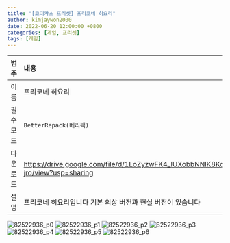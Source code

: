 ```yaml
---
title: "[코이카츠 프리셋] 프리코네 히요리"
author: kimjaywon2000
date: 2022-06-20 12:00:00 +0800
categories: [게임, 프리셋]
tags: [게임]
---
```


| 범주             | 내용            |
|:----------------|:---------------|
| 이름             | 프리코네 히요리  |
| 필수 모드         | `BetterRepack(베리팩)`       |
| 다운로드          | <https://drive.google.com/file/d/1LoZyzwFK4_lUXobbNNlK8KoN2K1g-jro/view?usp=sharing> |
| 설명             | 프리코네 히요리입니다 기본 의상 버전과 현실 버전이 있습니다   |

![82522936_p0](https://user-images.githubusercontent.com/76558033/174513546-b82c7d17-9ff9-4669-9078-801c573ab246.png)
![82522936_p1](https://user-images.githubusercontent.com/76558033/174513548-f6b94836-ca5e-4f8a-afb4-1b3855a492c4.png)
![82522936_p2](https://user-images.githubusercontent.com/76558033/174513551-e3764201-dbeb-41ed-8e67-c560e665fed4.png)
![82522936_p3](https://user-images.githubusercontent.com/76558033/174513552-13f6b609-f0f1-4d97-bad3-54cd00580294.png)
![82522936_p4](https://user-images.githubusercontent.com/76558033/174513555-8155972b-da04-4537-90f2-5dfb6ff059c0.png)
![82522936_p5](https://user-images.githubusercontent.com/76558033/174513558-de70a3a4-58a9-460e-bbb5-d0690437ab22.png)
![82522936_p6](https://user-images.githubusercontent.com/76558033/174513560-89c626e3-8cf9-4778-841a-e5b9a774d411.png)


